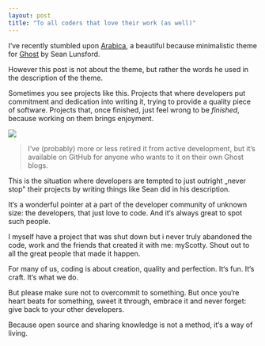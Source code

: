 ```yaml
---
layout: post
title: "To all coders that love their work (as well)"
---
```


I‘ve recently stumbled upon [Arabica](https://thedarkroast.com/arabica/), a beautiful because minimalistic theme for [Ghost](https://ghost.org) by Sean Lunsford.

However this post is not about the theme, but rather the words he used in the description of the theme.

Sometimes you see projects like this. Projects that where developers put commitment and dedication into writing it, trying to provide a quality piece of software. Projects that, once finished, just feel wrong to be _finished_, because working on them brings enjoyment. 

![](https://i.imgur.com/Uc9F8EW.png)

> I‘ve (probably) more or less retired it from active development, but it‘s available on GitHub for anyone who wants to it on their own Ghost blogs.

This is the situation where developers are tempted to just outright „never stop" their projects by writing things like Sean did in his description.

It‘s a wonderful pointer at a part of the developer community of unknown size: the developers, that just love to code. And it‘s always great to spot such people.

I myself have a project that was shut down but i never truly abandoned the code, work and the friends that created it with me: myScotty. Shout out to all the great people that made it happen. 

For many of us, coding is about creation, quality and perfection. It‘s fun. It‘s craft. It‘s what we do.

But please make sure not to overcommit to something. But once you‘re heart beats for something, sweet it through, embrace it and never forget: give back to your other developers. 

Because open source and sharing knowledge is not a method, it‘s a way of living.